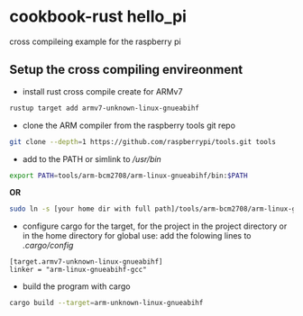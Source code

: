 # cookbook-rust hello_pi
cross compileing example for the raspberry pi

## Setup the cross compiling envireonment
* install rust cross compile create for ARMv7
```bash
rustup target add armv7-unknown-linux-gnueabihf
```
* clone the ARM compiler from the raspberry tools git repo
```bash
git clone --depth=1 https://github.com/raspberrypi/tools.git tools
```
* add to the PATH or simlink to _/usr/bin_
```bash
export PATH=tools/arm-bcm2708/arm-linux-gnueabihf/bin:$PATH
```
__OR__
```bash
sudo ln -s [your home dir with full path]/tools/arm-bcm2708/arm-linux-gnueabihf/bin/* /usr/bin/
```
* configure cargo for the target, for the project in the project directory or in the home directory for global use: add the folowing lines to _.cargo/config_
```
[target.armv7-unknown-linux-gnueabihf]
linker = "arm-linux-gnueabihf-gcc"
```
* build the program with cargo
```bash
cargo build --target=arm-unknown-linux-gnueabihf
```
